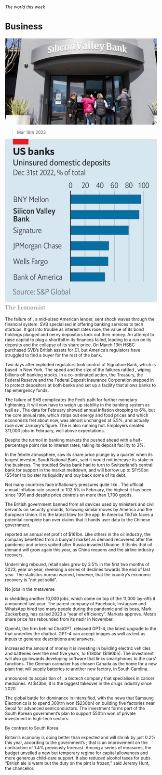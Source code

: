 ###### The world this week

# Business 

#####  

![image](images/20230318_WWP501.jpg) 

> Mar 16th 2023 

![image](images/20230318_WWC395.png) 


The failure of , a mid-sized American lender, sent shock waves through the financial system. SVB specialised in offering banking services to tech startups. It got into trouble as interest rates rose, the value of its bond holdings plunged and nervy depositors took out their money. An attempt to raise capital to plug a shortfall in its finances failed, leading to a run on its deposits and the collapse of its share price. On March 13th HSBC purchased SVB’s British assets for £1, but America’s regulators have struggled to find a buyer for the rest of the bank. 

Two days after  imploded regulators took control of Signature Bank, which is based in New York. The speed and the size of the failures rattled , wiping billions off banking stocks. In a co-ordinated action, the Treasury, the Federal Reserve and the Federal Deposit Insurance Corporation stepped in to protect depositors at both banks and set up a facility that allows banks to tap emergency funds. 

The failure of SVB complicates the Fed’s path for further monetary tightening. It will now have to weigh up stability in the banking system as well as . The data for February showed annual inflation dropping to 6%, but the core annual rate, which strips out energy and food prices and which economists fret about now, was almost unchanged at 5.5%, and actually rose over January’s figure. The is also running hot. Employers created 311,000 jobs in February, well above expectations. 

Despite the turmoil in banking markets the  pushed ahead with a half-percentage point rise to interest rates, taking its deposit facility to 3%. 

In the febrile atmosphere,  saw its share price plunge by a quarter when its largest investor, Saudi National Bank, said it would not increase its stake in the business. The troubled Swiss bank had to turn to Switzerland’s central bank for support in the market meltdown, and will borrow up to SFr50bn ($54bn) to bolster its liquidity and buy back some of its debt. 

Not many countries face inflationary pressures quite like . The official annual inflation rate soared to 102.5% in February, the highest it has been since 1991 and despite price controls on more than 1,700 goods. 

The British government banned  from all devices used by ministers and civil servants on security grounds, following similar moves by America and the European Union. It is the latest blow for the app. In America TikTok faces a potential complete ban over claims that it hands user data to the Chinese government. 

 reported an annual net profit of $161bn. Like others in the oil industry, the company benefited from a buoyant market as demand recovered after the pandemic and prices spiked after Russia invaded Ukraine. It thinks that oil demand will grow again this year, as China reopens and the airline industry recovers. 

Underlining  rebound, retail sales grew by 3.5% in the first two months of 2023, year on year, reversing a series of declines towards the end of last year. The statistics bureau warned, however, that the country’s economic recovery is “not yet solid”.

No jobs in the metaverse

 is shedding another 10,000 jobs, which come on top of the 11,000 lay-offs it announced last year. The parent company of Facebook, Instagram and WhatsApp hired too many people during the pandemic and its boss, Mark Zuckerberg, has called 2023 a “year of efficiency”. Markets approve. Meta’s share price has rebounded from its nadir in November. 

OpenAI, the firm behind ChatGPT, released GPT-4, the latest upgrade to the  that underlies the chatbot. GPT-4 can accept images as well as text as inputs to generate descriptions and answers. 

 increased the amount of money it is investing in building electric vehicles and batteries over the next five years, to €180bn ($190bn). The investment will also go towards developing software that links smartphones to the cars’ functions. The German carmaker has chosen Canada as the home for a new plant that will supply batteries to another new factory, in South Carolina. 

 announced its acquisition of , a biotech company that specialises in cancer medicines. At $43bn, it is the biggest takeover in the drugs industry since 2020. 

The global battle for dominance in  intensified, with the news that Samsung Electronics is to spend 300trn won ($230bn) on building five factories near Seoul for advanced semiconductors. The investment forms part of the South Korean government’s plan to support 550trn won of private investment in high-tech sectors. 

By contrast to South Korea

Britain’s economy is doing better than expected and will shrink by just 0.2% this year, according to the government’s ; that is an improvement on the contraction of 1.4% previously forecast. Among a series of measures, the budget unveiled a new but temporary regime for capital allowances and more generous child-care support. It also reduced alcohol taxes for pubs. “British ale is warm but the duty on the pint is frozen,” said Jeremy Hunt, the chancellor. 

